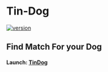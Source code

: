 # Tin-Dog
[![version](https://img.shields.io/badge/version-1.0.1-green.svg)](https://singla-s.github.io/tindog)

## Find Match For your Dog

#### Launch: [TinDog](https://undefin-ed.github.io/Tin-Dog/)

